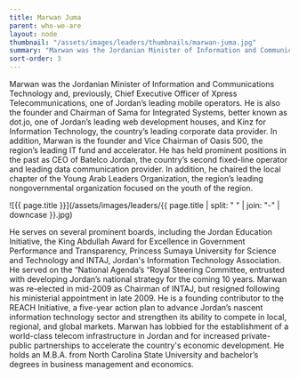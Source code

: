 ```yaml
---
title: Marwan Juma
parent: who-we-are
layout: node
thumbnail: "/assets/images/leaders/thumbnails/marwan-juma.jpg"
summary: "Marwan was the Jordanian Minister of Information and Communications Technology and, previously, Chief Executive Officer of Xpress Telecommunications."
sort-order: 3
---
```

Marwan was the Jordanian Minister of Information and Communications Technology and, previously, Chief Executive Officer of Xpress Telecommunications, one of Jordan’s leading mobile operators. He is also the founder and Chairman of Sama for Integrated Systems, better known as dot.jo, one of Jordan’s leading web development houses, and Kinz for Information Technology, the country’s leading corporate data provider. In addition, Marwan is the founder and Vice Chairman of Oasis 500, the region’s leading IT fund and accelerator. He has held prominent positions in the past as CEO of Batelco Jordan, the country’s second fixed-line operator and leading data communication provider. In addition, he chaired the local chapter of the Young Arab Leaders Organization, the region’s leading nongovernmental organization focused on the youth of the region.

![{{ page.title }}](/assets/images/leaders/{{ page.title | split: " " | join: "-" | downcase }}.jpg)

He serves on several prominent boards, including the Jordan Education Initiative, the King Abdullah Award for Excellence in Government Performance and Transparency, Princess Sumaya University for Science and Technology and INTAJ, Jordan's Information Technology Association. He served on the “National Agenda’s “Royal Steering Committee, entrusted with developing Jordan’s national strategy for the coming 10 years. Marwan was re-elected in mid-2009 as Chairman of INTAJ, but resigned following his ministerial appointment in late 2009. He is a founding contributor to the REACH Initiative, a five-year action plan to advance Jordan’s nascent information technology sector and strengthen its ability to compete in local, regional, and global markets. Marwan has lobbied for the establishment of a world-class telecom infrastructure in Jordan and for increased private-public partnerships to accelerate the country's economic development. He holds an M.B.A. from North Carolina State University and bachelor’s degrees in business management and economics.
